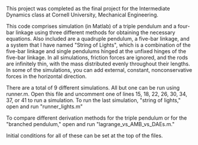 This project was completed as the final project for the Intermediate Dynamics class at Cornell University, Mechanical Engineering.

This code comprises simulation (in Matlab) of a triple pendulum and a four-bar linkage using three different methods for obtaining the necessary equations. Also included are a quadruple pendulum, a five-bar linkage, and a system that I have named "String of Lights", which is a combination of the five-bar linkage and single pendulums hinged at the unfixed hinges of the five-bar linkage. In all simulations, friction forces are ignored, and the rods are infinitely thin, with the mass distributed evenly throughout their lengths. In some of the simulations, you can add external, constant, nonconservative forces in the horizontal direction.

There are a total of 9 different simulations. All but one can be run using runner.m. Open this file and uncomment one of lines 15, 18, 22, 26, 30, 34, 37, or 41 to run a simulation. To run the last simulation, "string of lights," open and run "runner_lights.m" 

To compare different derivation methods for the triple pendulum or for the "branched pendulum," open and run "lagrange_vs_AMB_vs_DAEs.m." 

Initial conditions for all of these can be set at the top of the files.
